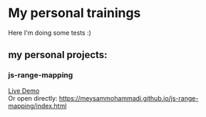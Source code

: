 # My personal trainings 
Here I'm doing some tests :)

## my personal projects:

### js-range-mapping 
[Live Demo](https://meysammohammadi.github.io/js-range-mapping/index.html)  
Or open directly: https://meysammohammadi.github.io/js-range-mapping/index.html
